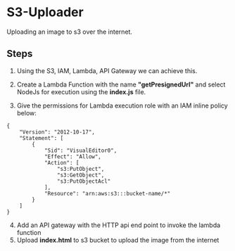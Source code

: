 # S3-Uploader

Uploading an image to s3 over the internet.

## Steps

1) Using the S3, IAM, Lambda, API Gateway we can achieve this.

2) Create a Lambda Function with the name **"getPresignedUrl"** and select NodeJs for execution using the **index.js** file.
3) Give the permissions for Lambda execution role with an IAM inline policy below:
```NodeJs
{
    "Version": "2012-10-17",
    "Statement": [
        {
            "Sid": "VisualEditor0",
            "Effect": "Allow",
            "Action": [
                "s3:PutObject",
                "s3:GetObject",
                "s3:PutObjectAcl"
            ],
            "Resource": "arn:aws:s3:::bucket-name/*"
        }
    ]
}
```
4) Add an API gateway with the HTTP api end point to invoke the lambda function
5) Upload **index.html** to s3 bucket to upload the image from the internet
